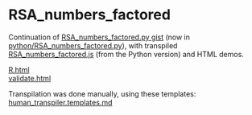 # RSA_numbers_factored

Continuation of [RSA_numbers_factored.py gist](https://gist.github.com/Hermann-SW/839dfe6002810d404e3f0fe1808a6333) (now in [python/RSA_numbers_factored.py](python/RSA_numbers_factored.py)), with transpiled [RSA_numbers_factored.js](RSA_numbers_factored.js) (from the Python version) and HTML demos.

[R.html](R.html)  
[validate.html](validate.html)  

Transpilation was done manually, using these templates:  
[human_transpiler.templates.md](human_transpiler.templates.md)
